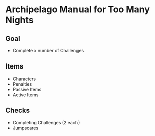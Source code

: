 # Archipelago Manual for Too Many Nights

## Goal
- Complete x number of Challenges

## Items
- Characters
- Penalties
- Passive Items
- Active Items

## Checks
- Completing Challenges (2 each)
- Jumpscares
